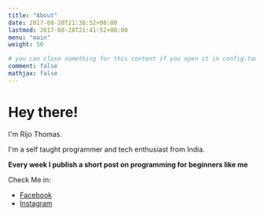 ```yaml
---
title: "About"
date: 2017-08-20T21:38:52+08:00
lastmod: 2017-08-28T21:41:52+08:00
menu: "main"
weight: 50

# you can close something for this content if you open it in config.toml.
comment: false
mathjax: false
---
```

# Hey there!

I'm Rijo Thomas.

I'm a self taught programmer and tech enthusiast from India.

**Every week I publish a short post on programming for beginners like me**

Check Me in:

* [Facebook](https://facebook.com/Rijo1998)
* [Instagram](https://instagram.com/technophile_xtra)

